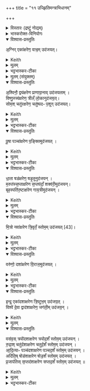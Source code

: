 +++
title = "११ उज्झितिमन्त्राभिधानम्"

+++

<details><summary>विस्तारः (द्रष्टुं नोद्यम्)</summary>

सोमऋषिः  
वाजपेयीय-सप्तदश-उज्झितिमन्त्राभिधानम्
</details>
<details><summary>भास्करोक्त-विनियोगः</summary>

1उज्जितीस्सप्तदश यजमानं वाचयति - अग्निरित्याद्याः ॥ 
</details>
<details open><summary>विश्वास-प्रस्तुतिः</summary>

अ॒ग्निर् एका॑क्षरेण॒ वाच॒म् उद॑जयत्।  
</details>
<details><summary>Keith</summary>

Agni with one syllable won speech; 
</details>
<details><summary>मूलम्</summary>

अ॒ग्निरेका॑क्षरेण॒ वाच॒मुद॑जयत्।  
</details>
<details><summary>भट्टभास्कर-टीका</summary>

एकमक्षरं यस्य तेनैकाक्षरेण छन्दसाग्निर्वाचमुदजयत् उज्जितवान्, तद्वदहमप्येकाक्षरेण वाचमुज्जीयासमिति । सर्वत्रैवमुक्तादीन्यष्ट्यन्तानि द्रष्टव्यानि, सप्तदश छन्दांसि स्तूयन्ते । केचिदाहुः - 'आश्रावयेति चतुरक्षरमस्तु श्रौषडिति चतुरक्षरं यजेति द्व्यक्षरं ये यजामह इति पञ्चाक्षरं द्व्यक्षरो वषट्कार एष वै सप्तदशः प्रजापतिः' इत्यस्यैकाक्षरादारभ्योच्यन्ते, इति । तेषां बहुव्रीहिस्वरो नोपपद्यते । 'ता वा एता उज्जितयो व्याख्यायन्ते । यज्ञस्य सर्वत्वाय । देवतानामनिर्भागाय' । इत्यादि ब्राह्मणम् ॥
</details>
<details><summary>मूलम् (संयुक्तम्)</summary>

अ॒श्विनौ॒ द्व्य॑क्षरेण प्राणापा॒नावुद॑जयताव्ँ॒विष्णु॒स्त्र्य॑क्षरेण॒ त्रील्ँ लो॒कानुद॑जय॒त् सोम॒श्चतु॑रक्षरेण॒ चतु॑ष्पदᳶ प॒शूनुद॑जयत्पू॒षा पञ्चा॑क्षरेण प॒ङ्क्तिमुद॑जयद्धा॒ता षड॑क्षरेण॒ षडृ॒तूनुद॑जयन्म॒रुत॑स्स॒प्ताक्ष॑रेण स॒प्तप॑दाँ॒ शक्व॑री॒मुद॑जय॒न्बृह॒स्पति॑र॒ष्टाक्ष॑रेण गाय॒त्रीमुद॑जयन्मि॒त्रो नवा॑क्षरेण त्रि॒वृतँ॒ स्तोम॒मुद॑जयत् [43]वरु॑णो॒ दशा॑क्षरेण वि॒राज॒मुद॑जय॒दिन्द्र॒ एका॑दशाक्षरेण त्रि॒ष्टुभ॒मुद॑जय॒द्विश्वे॑ दे॒वा द्वाद॑शाक्षरेण॒ जग॑ती॒मुद॑जय॒न्वस॑व॒स्त्रयो॑दशाक्षरेण त्रयोद॒शँ स्तोम॒मुद॑जयन् रु॒द्राश्चतु॑र्दशाक्षरेण चतुर्द॒शँ स्तोम॒मुद॑जयन्नादि॒त्याᳶ पञ्च॑दशाक्षरेण पञ्चद॒शँ स्तोम॒मुद॑जय॒न्नदि॑ति॒ष्षोड॑शाक्षरेण षोड॒शँ स्तोम॒मुद॑जयत्प्र॒जाप॑तिस्स॒प्तद॑शाक्षरेण सप्तद॒शँ स्तोम॒मुद॑जयत् ॥ [44] 
</details>
<details open><summary>विश्वास-प्रस्तुतिः</summary>

अ॒श्विनौ॒ द्व्य॑क्षरेण प्राणापा॒नाव् उद॑जयताम् ।  
विष्णु॒स्त्र्य॑क्षरेण॒ त्रील्ँ लो॒कानुद॑जय॒त्।  
सोम॒श् चतु॑रक्षरेण॒ चतु॑ष्पदᳶ प॒शून् उद॑जयत्।  
</details>
<details><summary>Keith</summary>

the Aśvins with two syllables won expiration and inspiration; Visnu with three syllables won the three worlds; Soma with four syllables won four-footed cattle; 
</details>
<details><summary>मूलम्</summary>

अ॒श्विनौ॒ द्व्य॑क्षरेण प्राणापा॒नावुद॑जयताम् ।  
विष्णु॒स्त्र्य॑क्षरेण॒ त्रील्ँ लो॒कानुद॑जय॒त्।  
सोम॒श्चतु॑रक्षरेण॒ चतु॑ष्पदᳶ प॒शूनुद॑जयत्।  
</details>
<details><summary>भट्टभास्कर-टीका</summary>

2-17अश्विनावित्यादयो निगदसिद्धाः । चतुष्पदः चत्वारः पादा येषाम् । 'सङ्ख्यासुपूर्वस्य' इति पादस्य लोपे 'पादः पत्' इति पद्भावः ।  
</details>
<details open><summary>विश्वास-प्रस्तुतिः</summary>

पू॒षा पञ्चा॑क्षरेण प॒ङ्क्तिमुद॑जयत्  ।  
</details>
<details><summary>Keith</summary>

Pusan with five syllables won the Pankti; 
</details>
<details><summary>मूलम्</summary>

पू॒षा पञ्चा॑क्षरेण प॒ङ्क्तिमुद॑जयत्  ।  
</details>
<details><summary>भट्टभास्कर-टीका</summary>

पङ्क्तिः पञ्चपदा । सप्तपदा । 'टाबृचि' इति टाप् ।  
</details>
<details open><summary>विश्वास-प्रस्तुतिः</summary>

धा॒ता षड॑क्षरेण॒ षडृ॒तूनुद॑जयन् ।  
म॒रुत॑स्स॒प्ताक्ष॑रेण स॒प्तप॑दाँ॒ शक्व॑री॒मुद॑जयन्।  
बृह॒स्पति॑र॒ष्टाक्ष॑रेण गाय॒त्रीमुद॑जयन् ।  
</details>
<details><summary>Keith</summary>

Dhatr with six syllables won the six seasons;  
the Maruts with seven syllables won the seven-footed Śakvari;  
Brhaspati with eight syllables won the Gayatri;  
</details>
<details><summary>मूलम्</summary>

धा॒ता षड॑क्षरेण॒ षडृ॒तूनुद॑जयन् ।  
म॒रुत॑स्स॒प्ताक्ष॑रेण स॒प्तप॑दाँ॒ शक्व॑री॒मुद॑जयन्।  
बृह॒स्पति॑र॒ष्टाक्ष॑रेण गाय॒त्रीमुद॑जयन् ।  
</details>
<details><summary>भट्टभास्कर-टीका</summary>

बृहस्पतिर्व्याख्यातः +++(पञ्चमप्रपाठके)+++  ।  

(बृहस्पतिशब्दश्च पारस्करादिः, वनस्पत्यादिश्च । तेन सुडागमः, पूर्वोत्तरपदयोर्युगपत्प्रकृतिस्वरत्वं च ॥)
</details>
<details open><summary>विश्वास-प्रस्तुतिः</summary>

मि॒त्रो नवा॑क्षरेण त्रि॒वृतँ॒ स्तोम॒म् उद॑जयत् [43]।
</details>
<details><summary>Keith</summary>

Mitra with nine syllables won the threefold Stoma [1]; 
</details>
<details><summary>मूलम्</summary>

मि॒त्रो नवा॑क्षरेण त्रि॒वृतँ॒ स्तोम॒मुद॑जयत् [43]।
</details>
<details><summary>भट्टभास्कर-टीका</summary>

त्रिवृतमिति । अवयवेषु अवयविनि च तिस्रो वृत्तयो यस्य इति बहुव्रीहौ त्रिचक्रादित्वादुत्तरपदान्तोदात्तत्वम् । नवस्तोत्रीयस्तोमस्त्रिवृत् ।  
</details>
<details open><summary>विश्वास-प्रस्तुतिः</summary>

वरु॑णो॒ दशा॑क्षरेण वि॒राज॒मुद॑जयत् ।
</details>
<details><summary>Keith</summary>

Varuna with ten syllables won the Viraj; 
</details>
<details><summary>मूलम्</summary>

वरु॑णो॒ दशा॑क्षरेण वि॒राज॒मुद॑जयत् ।
</details>
<details><summary>भट्टभास्कर-टीका</summary>

विराट् दशाक्षरा, अन्नं चोच्यते ।  
</details>
<details open><summary>विश्वास-प्रस्तुतिः</summary>

इन्द्र॒ एका॑दशाक्षरेण त्रि॒ष्टुभ॒म् उद॑जय॒त्  ।  
विश्वे॑ दे॒वा द्वाद॑शाक्षरेण॒ जग॑ती॒म् उद॑जय॒न् ।  
</details>
<details><summary>Keith</summary>

Indra with eleven syllables won the Tristubh; the All-gods with twelve syllables won the Jagati; 
</details>
<details><summary>मूलम्</summary>

इन्द्र॒ एका॑दशाक्षरेण त्रि॒ष्टुभ॒मुद॑जय॒त्  ।  
विश्वे॑ दे॒वा द्वाद॑शाक्षरेण॒ जग॑ती॒मुद॑जय॒न् ।  
</details>
<details open><summary>विश्वास-प्रस्तुतिः</summary>

वस॑व॒स् त्रयो॑दशाक्षरेण त्रयोद॒शँ स्तोम॒म् उद॑जयन् ।  
रु॒द्राश् चतु॑र्दशाक्षरेण चतुर्द॒शँ स्तोम॒म् उद॑जयन् ।  
आ॒दि॒त्याᳶ पञ्च॑दशाक्षरेण पञ्चद॒शँ स्तोम॒म् उद॑जयन् ।  
अदि॑ति॒ष् षोड॑शाक्षरेण षोड॒शँ स्तोम॒म् उद॑जयत् ।  
प्र॒जाप॑तिस् स॒प्तद॑शाक्षरेण सप्तद॒शँ स्तोम॒म् उद॑जयत् ॥   
</details>
<details><summary>Keith</summary>

the Vasus with thirteen syllables won the thirteenfold Stoma; the Rudras with fourteen syllables won the fourteenfold Stoma; the Adityas with fifteen syllables won the fifteenfold Stoma; Aditi with sixteen syllables won the sixteen fold Stoma; Prajapati with seventeen syllables won the seventeenfold Stoma.
</details>
<details><summary>मूलम्</summary>

वस॑व॒स्त्रयो॑दशाक्षरेण त्रयोद॒शँ स्तोम॒मुद॑जयन् ।  
रु॒द्राश्चतु॑र्दशाक्षरेण चतुर्द॒शँ स्तोम॒मुद॑जयन् ।  
आ॒दि॒त्याᳶ पञ्च॑दशाक्षरेण पञ्चद॒शँ स्तोम॒मुद॑जयन् ।  
अदि॑ति॒ष्षोड॑शाक्षरेण षोड॒शँ स्तोम॒मुद॑जयत् ।  
प्र॒जाप॑तिस्स॒प्तद॑शाक्षरेण सप्तद॒शँ स्तोम॒मुद॑जयत् ॥   

</details>
<details><summary>भट्टभास्कर-टीका</summary>

त्रयोदश स्तोमा यथासम्भवं द्रष्टव्याः ।  
यथा द्वाभ्यां पञ्चकाभ्याम् एकेन च त्रिकेण त्रयोदशेत्यादि ।  
तत्र त्रयोदश स्तोत्रीयाः परिमाणम् अस्येति । 'स्तोमे डविधिः पञ्चदशाद्यर्थम्' इति डः । एवं सर्वत्र ।  
त्रयोदश-षोडशानां चास्तित्वे इदम् एव प्रमाणम् ॥

इति सप्तमे एकादशोनुवाकः ॥  
</details>
